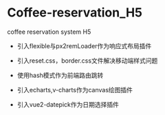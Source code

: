 # Coffee-reservation_H5
coffee reservation system H5

- 引入flexible与px2remLoader作为响应式布局插件

- 引入reset.css，border.css文件解决移动端样式问题
  
- 使用hash模式作为前端路由跳转

- 引入echarts,v-charts作为canvas绘图插件

- 引入vue2-datepick作为日期选择插件

